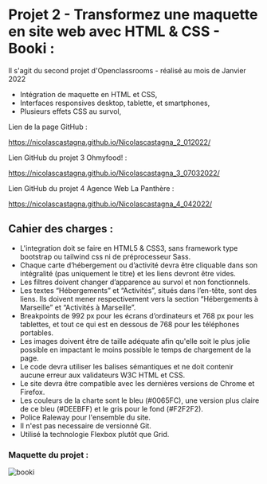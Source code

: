 # Projet 2 - Transformez une maquette en site web avec HTML & CSS - Booki :

Il s'agit du second projet d'Openclassrooms - réalisé au mois de Janvier 2022

- Intégration de maquette en HTML et CSS, 
- Interfaces responsives desktop, tablette, et smartphones,
- Plusieurs effets CSS au survol, 

Lien de la page GitHub : 

https://nicolascastagna.github.io/Nicolascastagna_2_012022/

Lien GitHub du projet 3 Ohmyfood! :

https://nicolascastagna.github.io/Nicolascastagna_3_07032022/

Lien GitHub du projet 4 Agence Web La Panthère :

https://nicolascastagna.github.io/Nicolascastagna_4_042022/

## Cahier des charges : 

- L'integration doit se faire en HTML5 & CSS3, sans framework type bootstrap ou tailwind css ni de préprocesseur Sass.
- Chaque carte d’hébergement ou d’activité devra être cliquable dans son intégralité (pas uniquement le titre) et les liens devront être vides.
- Les filtres doivent changer d’apparence au survol et non fonctionnels.
- Les textes “Hébergements” et “Activités”, situés dans l’en-tête, sont des liens. Ils doivent mener respectivement vers la section “Hébergements à Marseille” et “Activités à Marseille”.
- Breakpoints de 992 px pour les écrans d’ordinateurs et 768 px pour les tablettes, et tout ce qui est en dessous de 768 pour les téléphones portables.
- Les images doivent être de taille adéquate afin qu'elle soit le plus jolie possible en impactant le moins possible le temps de chargement de la page.
- Le code devra utiliser les balises sémantiques et ne doit contenir aucune erreur aux validateurs W3C HTML et CSS.
- Le site devra être compatible avec les dernières versions de Chrome et Firefox.
- Les couleurs de la charte sont le bleu (#0065FC), une version plus claire de ce bleu (#DEEBFF) et le gris pour le fond (#F2F2F2).
- Police Raleway pour l'ensemble du site.
- Il n'est pas necessaire de versionné Git.
- Utilisé la technologie Flexbox plutôt que Grid.

### Maquette du projet :

![booki](https://user-images.githubusercontent.com/100592012/164773091-f1d1fe1d-7777-44ec-9af6-04b74e63caf6.png)
